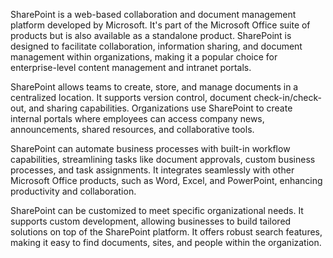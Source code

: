 SharePoint is a web-based collaboration and document management platform developed by Microsoft. It's part of the Microsoft Office suite of products but is also available as a standalone product. SharePoint is designed to facilitate collaboration, information sharing, and document management within organizations, making it a popular choice for enterprise-level content management and intranet portals.

SharePoint allows teams to create, store, and manage documents in a centralized location. It supports version control, document check-in/check-out, and sharing capabilities. Organizations use SharePoint to create internal portals where employees can access company news, announcements, shared resources, and collaborative tools.

SharePoint can automate business processes with built-in workflow capabilities, streamlining tasks like document approvals, custom business processes, and task assignments. It integrates seamlessly with other Microsoft Office products, such as Word, Excel, and PowerPoint, enhancing productivity and collaboration.

SharePoint can be customized to meet specific organizational needs. It supports custom development, allowing businesses to build tailored solutions on top of the SharePoint platform. It offers robust search features, making it easy to find documents, sites, and people within the organization.


